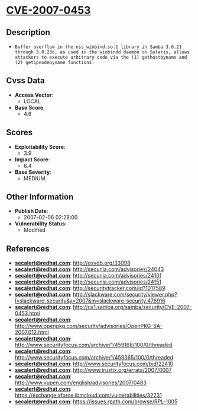 
# [CVE-2007-0453](http://osvdb.org/33098)

## Description

- `Buffer overflow in the nss_winbind.so.1 library in Samba 3.0.21 through 3.0.23d, as used in the winbindd daemon on Solaris, allows attackers to execute arbitrary code via the (1) gethostbyname and (2) getipnodebyname functions.`

## Cvss Data

- **Access Vector**:
  - LOCAL
- **Base Score**:
  - 4.6

## Scores

- **Exploitability Score**:
  - 3.9
- **Impact Score**:
  - 6.4
- **Base Severity**:
  - MEDIUM

## Other Information

- **Publish Date**:
  - 2007-02-06 02:28:00
- **Vulnerability Status**:
  - Modified

## References

- **secalert@redhat.com**: http://osvdb.org/33098
- **secalert@redhat.com**: http://secunia.com/advisories/24043
- **secalert@redhat.com**: http://secunia.com/advisories/24101
- **secalert@redhat.com**: http://secunia.com/advisories/24151
- **secalert@redhat.com**: http://securitytracker.com/id?1017589
- **secalert@redhat.com**: http://slackware.com/security/viewer.php?l=slackware-security&y=2007&m=slackware-security.476916
- **secalert@redhat.com**: http://us1.samba.org/samba/security/CVE-2007-0453.html
- **secalert@redhat.com**: http://www.openpkg.com/security/advisories/OpenPKG-SA-2007.012.html
- **secalert@redhat.com**: http://www.securityfocus.com/archive/1/459168/100/0/threaded
- **secalert@redhat.com**: http://www.securityfocus.com/archive/1/459365/100/0/threaded
- **secalert@redhat.com**: http://www.securityfocus.com/bid/22410
- **secalert@redhat.com**: http://www.trustix.org/errata/2007/0007
- **secalert@redhat.com**: http://www.vupen.com/english/advisories/2007/0483
- **secalert@redhat.com**: https://exchange.xforce.ibmcloud.com/vulnerabilities/32231
- **secalert@redhat.com**: https://issues.rpath.com/browse/RPL-1005
